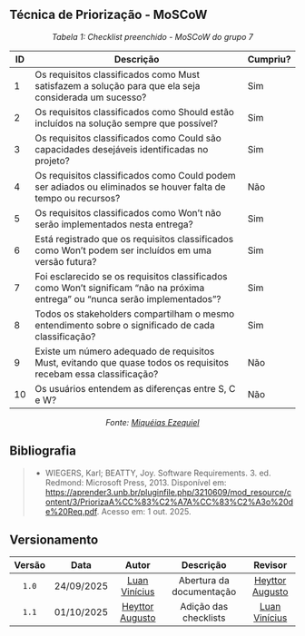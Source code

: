 ## Técnica de Priorização - MoSCoW

*<p style="text-align: center;">Tabela 1: Checklist preenchido - MoSCoW do grupo 7</p>*

| ID  | Descrição | Cumpriu? |
|-----|---------------------------------------------------------------------------------------------------------------------------------|-----|
| 1   | Os requisitos classificados como Must satisfazem a solução para que ela seja considerada um sucesso?       |           Sim          |
| 2   | Os requisitos classificados como Should estão incluídos na solução sempre que possível?        |          Sim                       |
| 3   | Os requisitos classificados como Could são capacidades desejáveis identificadas no projeto?        |               Sim              |
| 4   | Os requisitos classificados como Could podem ser adiados ou eliminados se houver falta de tempo ou recursos?    |        Não        |
| 5   | Os requisitos classificados como Won’t não serão implementados nesta entrega?            |                 Sim                      |
| 6   | Está registrado que os requisitos classificados como Won’t podem ser incluídos em uma versão futura?      |         Sim             |
| 7   | Foi esclarecido se os requisitos classificados como Won’t significam “não na próxima entrega” ou “nunca serão implementados”?   | Sim |
| 8   | Todos os stakeholders compartilham o mesmo entendimento sobre o significado de cada classificação?              |       Sim         |
| 9   | Existe um número adequado de requisitos Must, evitando que quase todos os requisitos recebam essa classificação?    |      Não       |
| 10  | Os usuários entendem as diferenças entre S, C e W?           |   Não         |

*<p style="text-align: center;">Fonte: [Miquéias Ezequiel](https://github.com/Kael-web7) </p>*

## Bibliografia 

> - WIEGERS, Karl; BEATTY, Joy. Software Requirements. 3. ed. Redmond: Microsoft Press, 2013. Disponível em: <https://aprender3.unb.br/pluginfile.php/3210609/mod_resource/content/3/PriorizaA%CC%83%C2%A7A%CC%83%C2%A3o%20de%20Req.pdf>. Acesso em: 1 out. 2025.

## Versionamento

| Versão | Data       | Autor               | Descrição                       | Revisor |
|:--------:|:------------:|:---------------:|:-------------------------------:|:---------:|
| ``1.0``    | 24/09/2025 | [Luan Vinícius](https://github.com/luannvi) | Abertura da documentação | [Heyttor Augusto](https://github.com/H3ytt0r62)  |
|  ``1.1``   | 01/10/2025 | [Heyttor Augusto](https://github.com/H3ytt0r62)  | Adição das checklists   | [Luan Vinícius](https://github.com/luannvi) | 
